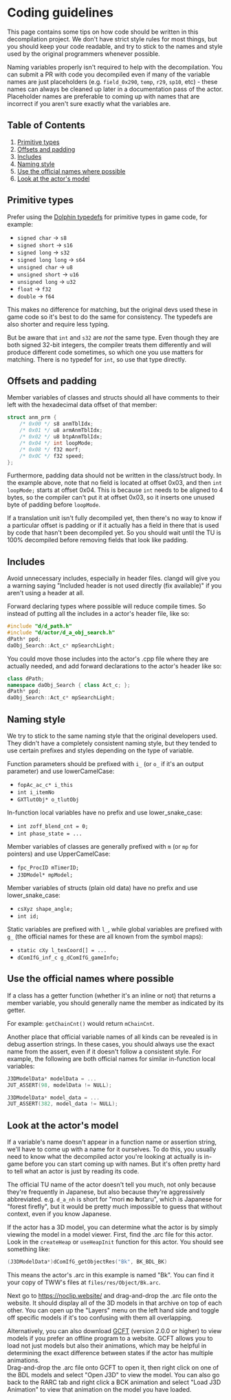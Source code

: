 # Coding guidelines

This page contains some tips on how code should be written in this decompilation project. We don't have strict style rules for most things, but you should keep your code readable, and try to stick to the names and style used by the original programmers whenever possible.

Naming variables properly isn't required to help with the decompilation. You can submit a PR with code you decompiled even if many of the variable names are just placeholders (e.g. `field_0x290`, `temp`, `r29`, `sp10`, etc) - these names can always be cleaned up later in a documentation pass of the actor. Placeholder names are preferable to coming up with names that are incorrect if you aren't sure exactly what the variables are.

## Table of Contents

1. [Primitive types](#primitive-types)
2. [Offsets and padding](#offsets-and-padding)
3. [Includes](#includes)
4. [Naming style](#naming-style)
5. [Use the official names where possible](#use-the-official-names-where-possible)
6. [Look at the actor's model](#look-at-the-actors-model)

## Primitive types

Prefer using the [Dolphin typedefs](../include/dolphin/types.h) for primitive types in game code, for example:

* `signed char` -> `s8`
* `signed short` -> `s16`
* `signed long` -> `s32`
* `signed long long` -> `s64`
* `unsigned char` -> `u8`
* `unsigned short` -> `u16`
* `unsigned long` -> `u32`
* `float` -> `f32`
* `double` -> `f64`

This makes no difference for matching, but the original devs used these in game code so it's best to do the same for consistency. The typedefs are also shorter and require less typing.

But be aware that `int` and `s32` are *not* the same type. Even though they are both signed 32-bit integers, the compiler treats them differently and will produce different code sometimes, so which one you use matters for matching. There is no typedef for `int`, so use that type directly.

## Offsets and padding

Member variables of classes and structs should all have comments to their left with the hexadecimal data offset of that member:

```cpp
struct anm_prm {
    /* 0x00 */ s8 anmTblIdx;
    /* 0x01 */ u8 armAnmTblIdx;
    /* 0x02 */ u8 btpAnmTblIdx;
    /* 0x04 */ int loopMode;
    /* 0x08 */ f32 morf;
    /* 0x0C */ f32 speed;
};
```

Furthermore, padding data should not be written in the class/struct body. In the example above, note that no field is located at offset 0x03, and then `int loopMode;` starts at offset 0x04. This is because `int` needs to be aligned to 4 bytes, so the compiler can't put it at offset 0x03, so it inserts one unused byte of padding before `loopMode`.

If a translation unit isn't fully decompiled yet, then there's no way to know if a particular offset is padding or if it actually has a field in there that is used by code that hasn't been decompiled yet. So you should wait until the TU is 100% decompiled before removing fields that look like padding.

## Includes

Avoid unnecessary includes, especially in header files. clangd will give you a warning saying "Included header is not used directly (fix available)" if you aren't using a header at all.

Forward declaring types where possible will reduce compile times. So instead of putting all the includes in a actor's header file, like so:

```cpp
#include "d/d_path.h"
#include "d/actor/d_a_obj_search.h"
dPath* ppd;
daObj_Search::Act_c* mpSearchLight;
```

You could move those includes into the actor's .cpp file where they are actually needed, and add forward declarations to the actor's header like so:

```cpp
class dPath;
namespace daObj_Search { class Act_c; };
dPath* ppd;
daObj_Search::Act_c* mpSearchLight;
```

## Naming style

We try to stick to the same naming style that the original developers used. They didn't have a completely consistent naming style, but they tended to use certain prefixes and styles depending on the type of variable.

Function parameters should be prefixed with `i_` (or `o_` if it's an output parameter) and use lowerCamelCase:

* `fopAc_ac_c* i_this`
* `int i_itemNo`
* `GXTlutObj* o_tlutObj`

In-function local variables have no prefix and use lower_snake_case:

* `int zoff_blend_cnt = 0;`
* `int phase_state = ...`

Member variables of classes are generally prefixed with `m` (or `mp` for pointers) and use UpperCamelCase:

* `fpc_ProcID mTimerID;`
* `J3DModel* mpModel;`

Member variables of structs (plain old data) have no prefix and use lower_snake_case:

* `csXyz shape_angle;`
* `int id;`

Static variables are prefixed with `l_`, while global variables are prefixed with `g_` (the official names for these are all known from the symbol maps):

* `static cXy l_texCoord[] = ...`
* `dComIfG_inf_c g_dComIfG_gameInfo;`

## Use the official names where possible

If a class has a getter function (whether it's an inline or not) that returns a member variable, you should generally name the member as indicated by its getter.

For example: `getChainCnt()` would return `mChainCnt`.

Another place that official variable names of all kinds can be revealed is in debug assertion strings. In these cases, you should always use the exact name from the assert, even if it doesn't follow a consistent style. For example, the following are both official names for similar in-function local variables:

```cpp
J3DModelData* modelData = ...
JUT_ASSERT(98, modelData != NULL);
```

```cpp
J3DModelData* model_data = ...
JUT_ASSERT(382, model_data != NULL);
```

## Look at the actor's model

If a variable's name doesn't appear in a function name or assertion string, we'll have to come up with a name for it ourselves. To do this, you usually need to know what the decompiled actor you're looking at actually is in-game before you can start coming up with names. But it's often pretty hard to tell what an actor is just by reading its code.

The official TU name of the actor doesn't tell you much, not only because they're frequently in Japanese, but also because they're aggressively abbreviated. e.g. `d_a_nh` is short for "mori **n**o **h**otaru", which is Japanese for "forest firefly", but it would be pretty much impossible to guess that without context, even if you know Japanese.

If the actor has a 3D model, you can determine what the actor is by simply viewing the model in a model viewer. First, find the .arc file for this actor. Look in the `createHeap` or `useHeapInit` function for this actor. You should see something like:

```cpp
(J3DModelData*)dComIfG_getObjectRes("Bk", BK_BDL_BK)
```

This means the actor's .arc in this example is named "Bk". You can find it your copy of TWW's files at `files/res/Object/Bk.arc`.

Next go to https://noclip.website/ and drag-and-drop the .arc file onto the website. It should display all of the 3D models in that archive on top of each other. You can open up the "Layers" menu on the left hand side and toggle off specific models if it's too confusing with them all overlapping.

Alternatively, you can also download [GCFT](https://github.com/LagoLunatic/GCFT) (version 2.0.0 or higher) to view models if you prefer an offline program to a website. GCFT allows you to load not just models but also their animations, which may be helpful in determining the exact difference between states if the actor has multiple animations.  
Drag-and-drop the .arc file onto GCFT to open it, then right click on one of the BDL models and select "Open J3D" to view the model. You can also go back to the RARC tab and right click a BCK animation and select "Load J3D Animation" to view that animation on the model you have loaded.
